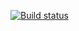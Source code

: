 [![Build status](https://ci.appveyor.com/api/projects/status/sdbdvjq8wdtuwh3c?svg=true)](https://ci.appveyor.com/project/MarinaOliynyk/aqa-ci)